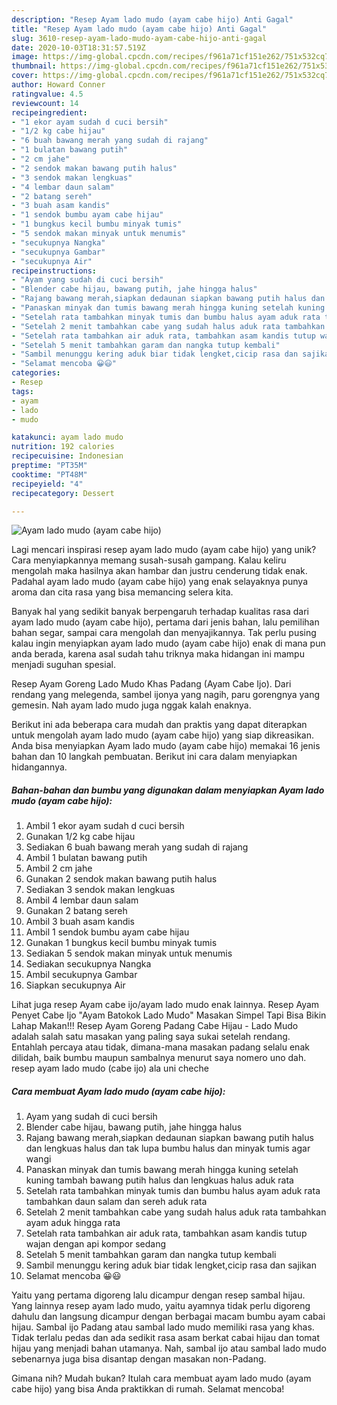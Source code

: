 ```yaml
---
description: "Resep Ayam lado mudo (ayam cabe hijo) Anti Gagal"
title: "Resep Ayam lado mudo (ayam cabe hijo) Anti Gagal"
slug: 3610-resep-ayam-lado-mudo-ayam-cabe-hijo-anti-gagal
date: 2020-10-03T18:31:57.519Z
image: https://img-global.cpcdn.com/recipes/f961a71cf151e262/751x532cq70/ayam-lado-mudo-ayam-cabe-hijo-foto-resep-utama.jpg
thumbnail: https://img-global.cpcdn.com/recipes/f961a71cf151e262/751x532cq70/ayam-lado-mudo-ayam-cabe-hijo-foto-resep-utama.jpg
cover: https://img-global.cpcdn.com/recipes/f961a71cf151e262/751x532cq70/ayam-lado-mudo-ayam-cabe-hijo-foto-resep-utama.jpg
author: Howard Conner
ratingvalue: 4.5
reviewcount: 14
recipeingredient:
- "1 ekor ayam sudah d cuci bersih"
- "1/2 kg cabe hijau"
- "6 buah bawang merah yang sudah di rajang"
- "1 bulatan bawang putih"
- "2 cm jahe"
- "2 sendok makan bawang putih halus"
- "3 sendok makan lengkuas"
- "4 lembar daun salam"
- "2 batang sereh"
- "3 buah asam kandis"
- "1 sendok bumbu ayam cabe hijau"
- "1 bungkus kecil bumbu minyak tumis"
- "5 sendok makan minyak untuk menumis"
- "secukupnya Nangka"
- "secukupnya Gambar"
- "secukupnya Air"
recipeinstructions:
- "Ayam yang sudah di cuci bersih"
- "Blender cabe hijau, bawang putih, jahe hingga halus"
- "Rajang bawang merah,siapkan dedaunan siapkan bawang putih halus dan lengkuas halus dan tak lupa bumbu halus dan minyak tumis agar wangi"
- "Panaskan minyak dan tumis bawang merah hingga kuning setelah kuning tambah bawang putih halus dan lengkuas halus aduk rata"
- "Setelah rata tambahkan minyak tumis dan bumbu halus ayam aduk rata tambahkan daun salam dan sereh aduk rata"
- "Setelah 2 menit tambahkan cabe yang sudah halus aduk rata tambahkan ayam aduk hingga rata"
- "Setelah rata tambahkan air aduk rata, tambahkan asam kandis tutup wajan dengan api kompor sedang"
- "Setelah 5 menit tambahkan garam dan nangka tutup kembali"
- "Sambil menunggu kering aduk biar tidak lengket,cicip rasa dan sajikan"
- "Selamat mencoba 😀😃"
categories:
- Resep
tags:
- ayam
- lado
- mudo

katakunci: ayam lado mudo 
nutrition: 192 calories
recipecuisine: Indonesian
preptime: "PT35M"
cooktime: "PT48M"
recipeyield: "4"
recipecategory: Dessert

---
```



![Ayam lado mudo (ayam cabe hijo)](https://img-global.cpcdn.com/recipes/f961a71cf151e262/751x532cq70/ayam-lado-mudo-ayam-cabe-hijo-foto-resep-utama.jpg)

Lagi mencari inspirasi resep ayam lado mudo (ayam cabe hijo) yang unik? Cara menyiapkannya memang susah-susah gampang. Kalau keliru mengolah maka hasilnya akan hambar dan justru cenderung tidak enak. Padahal ayam lado mudo (ayam cabe hijo) yang enak selayaknya punya aroma dan cita rasa yang bisa memancing selera kita.

Banyak hal yang sedikit banyak berpengaruh terhadap kualitas rasa dari ayam lado mudo (ayam cabe hijo), pertama dari jenis bahan, lalu pemilihan bahan segar, sampai cara mengolah dan menyajikannya. Tak perlu pusing kalau ingin menyiapkan ayam lado mudo (ayam cabe hijo) enak di mana pun anda berada, karena asal sudah tahu triknya maka hidangan ini mampu menjadi suguhan spesial.

Resep Ayam Goreng Lado Mudo Khas Padang (Ayam Cabe Ijo). Dari rendang yang melegenda, sambel ijonya yang nagih, paru gorengnya yang gemesin. Nah ayam lado mudo juga nggak kalah enaknya.


Berikut ini ada beberapa cara mudah dan praktis yang dapat diterapkan untuk mengolah ayam lado mudo (ayam cabe hijo) yang siap dikreasikan. Anda bisa menyiapkan Ayam lado mudo (ayam cabe hijo) memakai 16 jenis bahan dan 10 langkah pembuatan. Berikut ini cara dalam menyiapkan hidangannya.

<!--inarticleads1-->

##### Bahan-bahan dan bumbu yang digunakan dalam menyiapkan Ayam lado mudo (ayam cabe hijo):

1. Ambil 1 ekor ayam sudah d cuci bersih
1. Gunakan 1/2 kg cabe hijau
1. Sediakan 6 buah bawang merah yang sudah di rajang
1. Ambil 1 bulatan bawang putih
1. Ambil 2 cm jahe
1. Gunakan 2 sendok makan bawang putih halus
1. Sediakan 3 sendok makan lengkuas
1. Ambil 4 lembar daun salam
1. Gunakan 2 batang sereh
1. Ambil 3 buah asam kandis
1. Ambil 1 sendok bumbu ayam cabe hijau
1. Gunakan 1 bungkus kecil bumbu minyak tumis
1. Sediakan 5 sendok makan minyak untuk menumis
1. Sediakan secukupnya Nangka
1. Ambil secukupnya Gambar
1. Siapkan secukupnya Air


Lihat juga resep Ayam cabe ijo/ayam lado mudo enak lainnya. Resep Ayam Penyet Cabe Ijo &#34;Ayam Batokok Lado Mudo&#34; Masakan Simpel Tapi Bisa Bikin Lahap Makan!!! Resep Ayam Goreng Padang Cabe Hijau - Lado Mudo adalah salah satu masakan yang paling saya sukai setelah rendang. Entahlah percaya atau tidak, dimana-mana masakan padang selalu enak dilidah, baik bumbu maupun sambalnya menurut saya nomero uno dah. resep ayam lado mudo (cabe ijo) ala uni cheche 

<!--inarticleads2-->

##### Cara membuat Ayam lado mudo (ayam cabe hijo):

1. Ayam yang sudah di cuci bersih
1. Blender cabe hijau, bawang putih, jahe hingga halus
1. Rajang bawang merah,siapkan dedaunan siapkan bawang putih halus dan lengkuas halus dan tak lupa bumbu halus dan minyak tumis agar wangi
1. Panaskan minyak dan tumis bawang merah hingga kuning setelah kuning tambah bawang putih halus dan lengkuas halus aduk rata
1. Setelah rata tambahkan minyak tumis dan bumbu halus ayam aduk rata tambahkan daun salam dan sereh aduk rata
1. Setelah 2 menit tambahkan cabe yang sudah halus aduk rata tambahkan ayam aduk hingga rata
1. Setelah rata tambahkan air aduk rata, tambahkan asam kandis tutup wajan dengan api kompor sedang
1. Setelah 5 menit tambahkan garam dan nangka tutup kembali
1. Sambil menunggu kering aduk biar tidak lengket,cicip rasa dan sajikan
1. Selamat mencoba 😀😃


Yaitu yang pertama digoreng lalu dicampur dengan resep sambal hijau. Yang lainnya resep ayam lado mudo, yaitu ayamnya tidak perlu digoreng dahulu dan langsung dicampur dengan berbagai macam bumbu ayam cabai hijau. Sambal ijo Padang atau sambal lado mudo memiliki rasa yang khas. Tidak terlalu pedas dan ada sedikit rasa asam berkat cabai hijau dan tomat hijau yang menjadi bahan utamanya. Nah, sambal ijo atau sambal lado mudo sebenarnya juga bisa disantap dengan masakan non-Padang. 

Gimana nih? Mudah bukan? Itulah cara membuat ayam lado mudo (ayam cabe hijo) yang bisa Anda praktikkan di rumah. Selamat mencoba!
